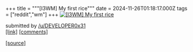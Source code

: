 +++
title = """[I3WM] My first rice"""
date = 2024-11-26T01:18:17.000Z
tags = ["reddit","wm"]
+++
[![[I3WM] My first rice](https://a.thumbs.redditmedia.com/PogXb7rGNkyLkGq8IOjx2-vSfAixI2VkABIdFXYPaz0.jpg "[I3WM] My first rice")](https://www.reddit.com/r/unixporn/comments/1gzzpof/i3wm_my_first_rice/)

submitted by [/u/DEVELOPER0x31](https://www.reddit.com/user/DEVELOPER0x31)  
[\[link\]](https://www.reddit.com/gallery/1gzzpof) [\[comments\]](https://www.reddit.com/r/unixporn/comments/1gzzpof/i3wm_my_first_rice/)

[[source]](https://www.reddit.com/r/unixporn/comments/1gzzpof/i3wm_my_first_rice/)
